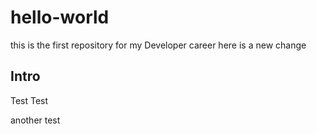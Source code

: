 # hello-world
this is the first repository for my Developer career
here is a new change 
## Intro
  Test Test
  
another test 
